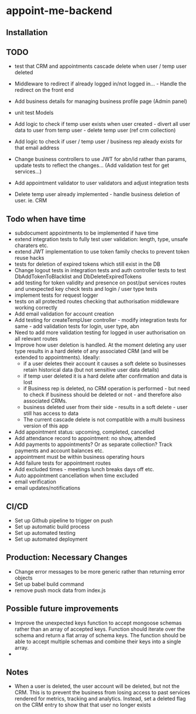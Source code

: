 # appoint-me-backend



## Installation


## TODO

- test that CRM and appointments cascade delete when user / temp user deleted

- Middleware to redirect if already logged in/not logged in... - Handle the redirect on the front end

- Add business details for managing business profile page (Admin panel)

- unit test Models
- Add logic to check if temp user exists when user created - divert all user data to user from temp user - delete temp user (ref crm collection)
- Add logic to check if user / temp user / business rep aleady exists for that email address
- Change business controllers to use JWT for abn/id rather than params, update tests to reflect the changes... (Add validation test for get services...)

- Add appointment validator to user validators and adjust integration tests
- Delete temp user already implemented - handle business deletion of user. ie. CRM

## Todo when have time

- subdocument appointments to be implemented if have time
- extend integration tests to fully test user validation: length, type, unsafe charaters etc.
- extend JWT implementation to use token family checks to prevent token reuse hacks
- tests for deletion of expired tokens which still exist in the DB
- Change logout tests in integration tests and auth controller tests to test DbAddTokenToBlacklist and DbDeleteExpiredTokens
- add testing for token validity and presence on post/put services routes and unexpected key check tests and login / user type tests
- implement tests for request logger
- tests on all protected routes checking that authorisation middleware working correctly
- Add email validation for account creation
- Add testing for createTempUser controller - modify integration tests for same - add validation tests for login, user type, abn
- Need to add more validation testing for logged in user authorisation on all relevant routes
- Improve how user deletion is handled. At the moment deleting any user type results in a hard delete of any associated CRM (and will be extended to appointments). Ideally:
    - if a user deletes their account it causes a soft delete so businesses retain historical data (but not sensitive user data details)
    - if temp user deleted it is a hard delete after confirmation and data is lost
    - if Business rep is deleted, no CRM operation is performed - but need to check if business should be deleted or not - and therefore also associated CRMs.
    - business deleted user from their side - results in a soft delete - user still has access to data
    - The current cascade delete is not compatible with a multi business version of this app
- Add appointment status: upcoming, completed, cancelled
- Add attendance record to appointment: no show, attended
- Add payments to appointments? Or as separate collection? Track payments and account balances etc.
- appointment must be within business operating hours
- Add failure tests for appointment routes
- Add excluded times - meetings lunch breaks days off etc.
- Auto appointment cancellation when time excluded
- email verification
- email updates/notifications

## CI/CD
- Set up Github pipeline to trigger on push
- Set up automatic build process
- Set up automated testing
- Set up automated deployment

## Production: Necessary Changes

- Change error messages to be more generic rather than returning error objects
- Set up babel build command
- remove push mock data from index.js

## Possible future improvements

- Improve the unexpected keys function to accept mongoose schemas rather than an array of accepted keys. Function should iterate over the schema and return a flat array of schema keys. The function should be able to accept multiple schemas and combine their keys into a single array.
- 

## Notes

- When a user is deleted, the user account will be deleted, but not the CRM. This is to prevent the business from losing access to past services rendered for metrics, tracking and analytics. Instead, set a deleted flag on the CRM entry to show that that user no longer exists
